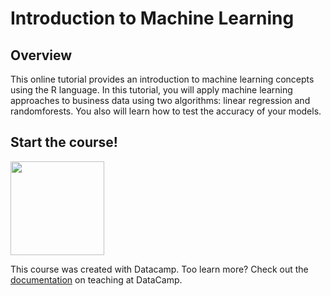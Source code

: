 # Introduction to Machine Learning

## Overview
This online tutorial provides an introduction to machine learning concepts using the R language. In this tutorial, you will apply machine learning approaches to business data using two algorithms: linear regression and randomforests. You also will learn how to test the accuracy of your models.

## Start the course! 
<a href=https://www.datacamp.com//teach/repositories/103553288/go target="_blank"><img src="https://s3.amazonaws.com/assets.datacamp.com/img/github/content-engineering-repos/course_button.png" width="150"></a>

This course was created with Datacamp. Too learn more? Check out the <a href=https://www.datacamp.com//teach/documentation target="_blank">documentation</a> on teaching at DataCamp.
